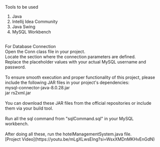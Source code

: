 Tools to be used <br>
1. Java<br>
2. Intellij Idea Community<br>
3. Java Swing<br>
4. MySQL Workbench<br>
<br>
For Database Connection <br>
Open the Conn class file in your project.<br>
Locate the section where the connection parameters are defined.<br>
Replace the placeholder values with your actual MySQL username and password.<br>
<br>
To ensure smooth execution and proper functionality of this project, please include the following JAR files in your project's dependencies:<br>
mysql-connector-java-8.0.28.jar<br>
jar rs2xml.jar<br><br>
You can download these JAR files from the official repositories or include them via your build tool.<br><br>
Run all the sql command from "sqlCommand.sql" in your MySQL workbench.<br><br>
After doing all these, run the hotelManagementSystem.java file.

<br>
[Project Video](https://youtu.be/mLgXLwsEIng?si=WsxXMDnMKHvEnGdN)
<br>
